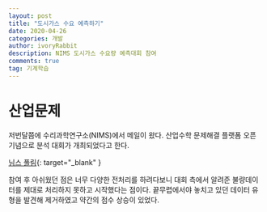 ```yaml
---
layout: post
title: "도시가스 수요 예측하기"
date: 2020-04-26
categories: 개발
author: ivoryRabbit
description: NIMS 도시가스 수요량 예측대회 참여
comments: true
tag: 기계학습
---
```


# 산업문제

저번달쯤에 수리과학연구소(NIMS)에서 메일이 왔다. 산업수학 문제해결 플랫폼 오픈 기념으로 분석 대회가 개최되었다고 한다.

[님스 풀림](https://icim.nims.re.kr/platform/question/16){: target="_blank" }

참여 후 아쉬웠던 점은 너무 다양한 전처리를 하려다보니 대회 측에서 알려준 불량데이터를 제대로 처리하지 못하고 시작했다는 점이다. 끝무렵에서야 놓치고 있던 데이터 유형을 발견해 제거하였고 약간의 점수 상승이 있었다.
